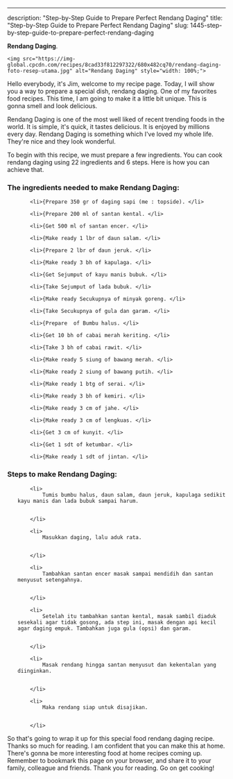 ---
description: "Step-by-Step Guide to Prepare Perfect Rendang Daging"
title: "Step-by-Step Guide to Prepare Perfect Rendang Daging"
slug: 1445-step-by-step-guide-to-prepare-perfect-rendang-daging

<p>
	<strong>Rendang Daging</strong>. 
	
</p>
<p>
	
	<img src="https://img-global.cpcdn.com/recipes/8cad33f812297322/680x482cq70/rendang-daging-foto-resep-utama.jpg" alt="Rendang Daging" style="width: 100%;">
	
	
</p>
<p>
	Hello everybody, it's Jim, welcome to my recipe page. Today, I will show you a way to prepare a special dish, rendang daging. One of my favorites food recipes. This time, I am going to make it a little bit unique. This is gonna smell and look delicious.
</p>
	
<p>
	Rendang Daging is one of the most well liked of recent trending foods in the world. It is simple, it's quick, it tastes delicious. It is enjoyed by millions every day. Rendang Daging is something which I've loved my whole life. They're nice and they look wonderful.
</p>
<p>
	
</p>

<p>
To begin with this recipe, we must prepare a few ingredients. You can cook rendang daging using 22 ingredients and 6 steps. Here is how you can achieve that.
</p>

<h3>The ingredients needed to make Rendang Daging:</h3>

<ol>
	
		<li>{Prepare 350 gr of daging sapi (me : topside). </li>
	
		<li>{Prepare 200 ml of santan kental. </li>
	
		<li>{Get 500 ml of santan encer. </li>
	
		<li>{Make ready 1 lbr of daun salam. </li>
	
		<li>{Prepare 2 lbr of daun jeruk. </li>
	
		<li>{Make ready 3 bh of kapulaga. </li>
	
		<li>{Get Sejumput of kayu manis bubuk. </li>
	
		<li>{Take Sejumput of lada bubuk. </li>
	
		<li>{Make ready Secukupnya of minyak goreng. </li>
	
		<li>{Take Secukupnya of gula dan garam. </li>
	
		<li>{Prepare  of Bumbu halus. </li>
	
		<li>{Get 10 bh of cabai merah keriting. </li>
	
		<li>{Take 3 bh of cabai rawit. </li>
	
		<li>{Make ready 5 siung of bawang merah. </li>
	
		<li>{Make ready 2 siung of bawang putih. </li>
	
		<li>{Make ready 1 btg of serai. </li>
	
		<li>{Make ready 3 bh of kemiri. </li>
	
		<li>{Make ready 3 cm of jahe. </li>
	
		<li>{Make ready 3 cm of lengkuas. </li>
	
		<li>{Get 3 cm of kunyit. </li>
	
		<li>{Get 1 sdt of ketumbar. </li>
	
		<li>{Make ready 1 sdt of jintan. </li>
	
</ol>
<p>
	
</p>

<h3>Steps to make Rendang Daging:</h3>

<ol>
	
		<li>
			Tumis bumbu halus, daun salam, daun jeruk, kapulaga sedikit kayu manis dan lada bubuk sampai harum.
			
			
		</li>
	
		<li>
			Masukkan daging, lalu aduk rata.
			
			
		</li>
	
		<li>
			Tambahkan santan encer masak sampai mendidih dan santan menyusut setengahnya.
			
			
		</li>
	
		<li>
			Setelah itu tambahkan santan kental, masak sambil diaduk sesekali agar tidak gosong, ada step ini, masak dengan api kecil agar daging empuk. Tambahkan juga gula (opsi) dan garam.
			
			
		</li>
	
		<li>
			Masak rendang hingga santan menyusut dan kekentalan yang diinginkan.
			
			
		</li>
	
		<li>
			Maka rendang siap untuk disajikan.
			
			
		</li>
	
</ol>

<p>
	
</p>

<p>
	So that's going to wrap it up for this special food rendang daging recipe. Thanks so much for reading. I am confident that you can make this at home. There's gonna be more interesting food at home recipes coming up. Remember to bookmark this page on your browser, and share it to your family, colleague and friends. Thank you for reading. Go on get cooking!
</p>

